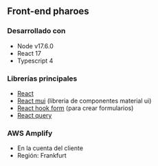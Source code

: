 ## Front-end pharoes

### Desarrollado con

- Node v17.6.0
- React 17
- Typescript 4

### Librerías principales

- [React](https://es.reactjs.org/)
- [React mui](https://mui.com/) (libreria de componentes material ui)
- [React hook form](https://react-hook-form.com/) (para crear formularios)
- [React query](https://react-query.tanstack.com/)

### AWS Amplify

- En la cuenta del cliente
- Región: Frankfurt